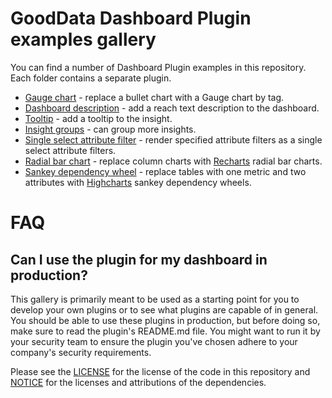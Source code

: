 # GoodData Dashboard Plugin examples gallery

You can find a number of Dashboard Plugin examples in this repository. Each folder contains a separate plugin.

* [Gauge chart](./gauge_chart_plugin) - replace a bullet chart with a Gauge chart by tag.
* [Dashboard description](./dashboard_description_plugin) - add a reach text description to the dashboard.
* [Tooltip](./tooltip_plugin) - add a tooltip to the insight.
* [Insight groups](./insight_groups_plugin) - can group more insights.
* [Single select attribute filter](./single_select_plugin) - render specified attribute filters as a single select attribute filters.
* [Radial bar chart](./radial_bar_chart_plugin) - replace column charts with [Recharts](https://recharts.org/) radial bar charts.
* [Sankey dependency wheel](./sankey_dependency_wheel_plugin) - replace tables with one metric and two attributes with [Highcharts](https://www.highcharts.com/) sankey dependency wheels.

# FAQ

## Can I use the plugin for my dashboard in production?

This gallery is primarily meant to be used as a starting point for you to develop your own plugins or to see what
plugins are capable of in general. You should be able to use these plugins in production, but before doing so,
make sure to read the plugin's README.md file. You might want to run it by your security team to ensure the
plugin you've chosen adhere to your company's security requirements.

Please see the [LICENSE](./LICENSE) for the license of the code in this repository and [NOTICE](./NOTICE) for the licenses and attributions of the dependencies.
